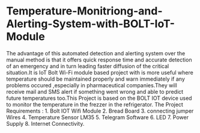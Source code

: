 # Temperature-Monitriong-and-Alerting-System-with-BOLT-IoT-Module
The advantage of this automated detection and alerting system over the manual method is that it offers quick response time and accurate detection of an emergency and in turn leading faster diffusion of the critical situation.It is IoT Bolt Wi-Fi module based project with is more useful where temperature should be maintained properly and warn immediately if any problems occured ,especially in pharmaceutical companies.They will receive mail and SMS alert if something went wrong and able to predict future temperatures too.This Project is based on the BOLT IOT device used to monitor the temperature in the frezzer in the refrigerator. The Project Requirements : 1. Bolt IOT Wifi Module 2. Bread Board 3. connecting jumper Wires 4. Temperature Sensor LM35 5. Telegram Software 6. LED 7. Power Supply 8. Internet Connectivity. 
